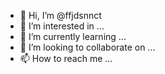 - 👋 Hi, I’m @ffjdsnnct
- 👀 I’m interested in ...
- 🌱 I’m currently learning ...
- 💞️ I’m looking to collaborate on ...
- 📫 How to reach me ...

<!---
ffjdsnnct/ffjdsnnct is a ✨ special ✨ repository because its `README.md` (this file) appears on your GitHub profile.
You can click the Preview link to take a look at your changes.
--->
